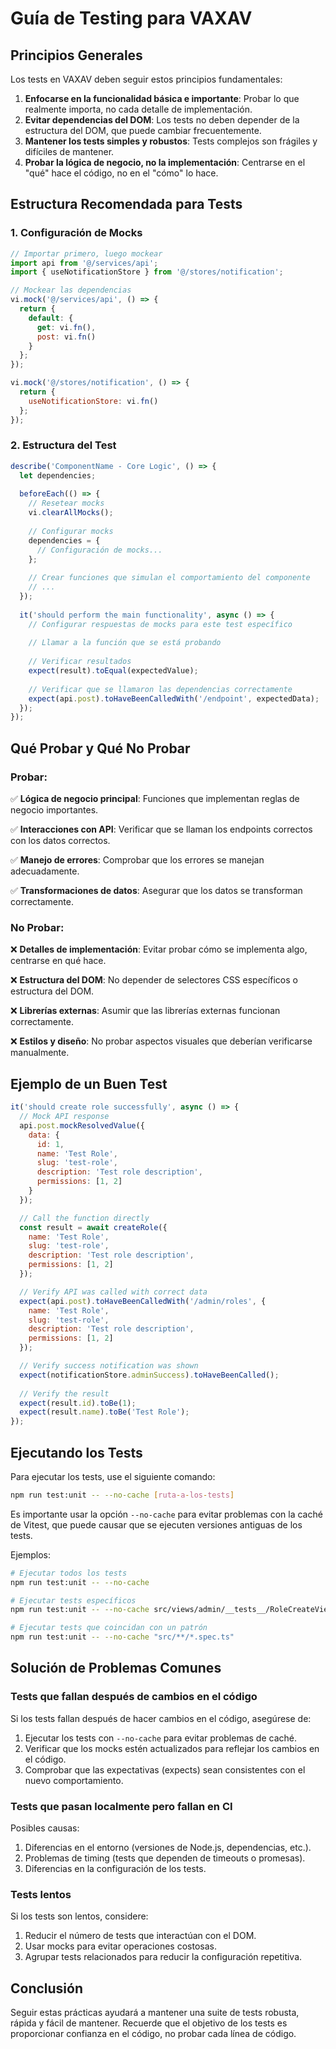 # Guía de Testing para VAXAV

## Principios Generales

Los tests en VAXAV deben seguir estos principios fundamentales:

1. **Enfocarse en la funcionalidad básica e importante**: Probar lo que realmente importa, no cada detalle de implementación.
2. **Evitar dependencias del DOM**: Los tests no deben depender de la estructura del DOM, que puede cambiar frecuentemente.
3. **Mantener los tests simples y robustos**: Tests complejos son frágiles y difíciles de mantener.
4. **Probar la lógica de negocio, no la implementación**: Centrarse en el "qué" hace el código, no en el "cómo" lo hace.

## Estructura Recomendada para Tests

### 1. Configuración de Mocks

```javascript
// Importar primero, luego mockear
import api from '@/services/api';
import { useNotificationStore } from '@/stores/notification';

// Mockear las dependencias
vi.mock('@/services/api', () => {
  return {
    default: {
      get: vi.fn(),
      post: vi.fn()
    }
  };
});

vi.mock('@/stores/notification', () => {
  return {
    useNotificationStore: vi.fn()
  };
});
```

### 2. Estructura del Test

```javascript
describe('ComponentName - Core Logic', () => {
  let dependencies;
  
  beforeEach(() => {
    // Resetear mocks
    vi.clearAllMocks();
    
    // Configurar mocks
    dependencies = {
      // Configuración de mocks...
    };
    
    // Crear funciones que simulan el comportamiento del componente
    // ...
  });
  
  it('should perform the main functionality', async () => {
    // Configurar respuestas de mocks para este test específico
    
    // Llamar a la función que se está probando
    
    // Verificar resultados
    expect(result).toEqual(expectedValue);
    
    // Verificar que se llamaron las dependencias correctamente
    expect(api.post).toHaveBeenCalledWith('/endpoint', expectedData);
  });
});
```

## Qué Probar y Qué No Probar

### Probar:

✅ **Lógica de negocio principal**: Funciones que implementan reglas de negocio importantes.

✅ **Interacciones con API**: Verificar que se llaman los endpoints correctos con los datos correctos.

✅ **Manejo de errores**: Comprobar que los errores se manejan adecuadamente.

✅ **Transformaciones de datos**: Asegurar que los datos se transforman correctamente.

### No Probar:

❌ **Detalles de implementación**: Evitar probar cómo se implementa algo, centrarse en qué hace.

❌ **Estructura del DOM**: No depender de selectores CSS específicos o estructura del DOM.

❌ **Librerías externas**: Asumir que las librerías externas funcionan correctamente.

❌ **Estilos y diseño**: No probar aspectos visuales que deberían verificarse manualmente.

## Ejemplo de un Buen Test

```javascript
it('should create role successfully', async () => {
  // Mock API response
  api.post.mockResolvedValue({
    data: {
      id: 1,
      name: 'Test Role',
      slug: 'test-role',
      description: 'Test role description',
      permissions: [1, 2]
    }
  });

  // Call the function directly
  const result = await createRole({
    name: 'Test Role',
    slug: 'test-role',
    description: 'Test role description',
    permissions: [1, 2]
  });

  // Verify API was called with correct data
  expect(api.post).toHaveBeenCalledWith('/admin/roles', {
    name: 'Test Role',
    slug: 'test-role',
    description: 'Test role description',
    permissions: [1, 2]
  });

  // Verify success notification was shown
  expect(notificationStore.adminSuccess).toHaveBeenCalled();
  
  // Verify the result
  expect(result.id).toBe(1);
  expect(result.name).toBe('Test Role');
});
```

## Ejecutando los Tests

Para ejecutar los tests, use el siguiente comando:

```bash
npm run test:unit -- --no-cache [ruta-a-los-tests]
```

Es importante usar la opción `--no-cache` para evitar problemas con la caché de Vitest, que puede causar que se ejecuten versiones antiguas de los tests.

Ejemplos:

```bash
# Ejecutar todos los tests
npm run test:unit -- --no-cache

# Ejecutar tests específicos
npm run test:unit -- --no-cache src/views/admin/__tests__/RoleCreateView.spec.ts

# Ejecutar tests que coincidan con un patrón
npm run test:unit -- --no-cache "src/**/*.spec.ts"
```

## Solución de Problemas Comunes

### Tests que fallan después de cambios en el código

Si los tests fallan después de hacer cambios en el código, asegúrese de:

1. Ejecutar los tests con `--no-cache` para evitar problemas de caché.
2. Verificar que los mocks estén actualizados para reflejar los cambios en el código.
3. Comprobar que las expectativas (expects) sean consistentes con el nuevo comportamiento.

### Tests que pasan localmente pero fallan en CI

Posibles causas:

1. Diferencias en el entorno (versiones de Node.js, dependencias, etc.).
2. Problemas de timing (tests que dependen de timeouts o promesas).
3. Diferencias en la configuración de los tests.

### Tests lentos

Si los tests son lentos, considere:

1. Reducir el número de tests que interactúan con el DOM.
2. Usar mocks para evitar operaciones costosas.
3. Agrupar tests relacionados para reducir la configuración repetitiva.

## Conclusión

Seguir estas prácticas ayudará a mantener una suite de tests robusta, rápida y fácil de mantener. Recuerde que el objetivo de los tests es proporcionar confianza en el código, no probar cada línea de código.
